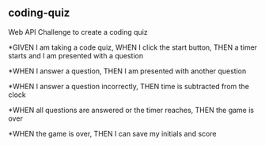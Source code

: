 ## coding-quiz
Web API Challenge to create a coding quiz

*GIVEN I am taking a code quiz, WHEN I click the start button, THEN a timer starts and I am presented with a question

*WHEN I answer a question, THEN I am presented with another question

*WHEN I answer a question incorrectly, THEN time is subtracted from the clock

*WHEN all questions are answered or the timer reaches, THEN the game is over

*WHEN the game is over, THEN I can save my initials and score
